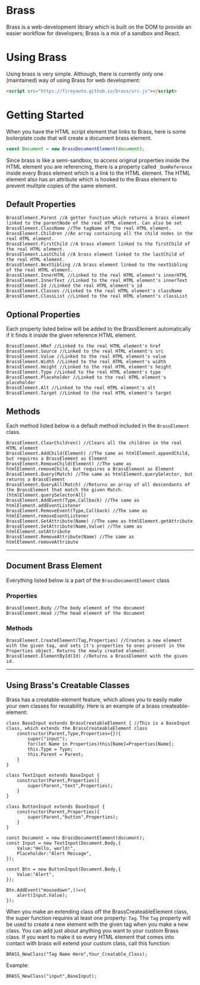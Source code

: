 # Brass
Brass is a web-development library which is built on the DOM to provide an easier workflow for developers; Brass is a mix of a sandbox and React.

# Using Brass
Using brass is very simple. Although, there is currently only one (maintained) way of using Brass for web development:
```html
<script src="https://fireyauto.github.io/brass/src.js"></script>
```

# Getting Started
When you have the HTML script element that links to Brass, here is some boilerplate code that will create a document brass element.
```js
const Document = new BrassDocumentElement(document);
```

Since brass is like a semi-sandbox, to access original properties inside the HTML element you are referencing, there is a property called `_DomReference` inside every Brass element which is a link to the HTML element. The HTML element also has an attribute which is hooked to the Brass element to prevent mulitple copies of the same element.

## Default Properties

```
BrassElement.Parent //A getter function which returns a brass element linked to the parentNode of the real HTML element. Can also be set
BrassElement.ClassName //The tagName of the real HTML element.
BrassElement.Children //An array containing all the child nodes in the real HTML element.
BrassElement.FirstChild //A brass element linked to the firstChild of the real HTML element.
BrassElement.LastChild //A brass element linked to the lastChild of the real HTML element.
BrassElement.NextSibling //A brass element linked to the nextSibling of the real HTML element.
BrassElement.InnerHTML //Linked to the real HTML element's innerHTML
BrassElement.InnerText //Linked to the real HTML element's innerText
BrassElement.Id //Linked the real HTML element's id
BrassElement.Classes //Linked to the real HTML element's className
BrassElement.ClassList //Linked to the real HTML element's classList
```

## Optional Properties
Each property listed below will be added to the BrassElement automatically if it finds it inside the given reference HTML element.
```
BrassElement.HRef //Linked to the real HTML element's href
BrassElement.Source //Linked to the real HTML element's src
BrassElement.Value //Linked to the real HTML element's value
BrassElement.Width //Linked to the real HTML element's width
BrassElement.Height //Linked to the real HTML element's height
BrassElement.Type //Linked to the real HTML element's type
BrassElement.Placeholder //Linked to the real HTML element's placeholder
BrassElement.Alt //Linked to the real HTML element's alt
BrassElement.Target //Linked to the real HTML element's target
```

## Methods
Each method listed below is a default method included in the `BrassElement` class.
```
BrassElement.ClearChildren() //Clears all the children in the real HTML element
BrassElement.AddChild(Element) //The same as htmlElement.appendChild, but requires a BrassElement as Element
BrassElement.RemoveChild(Element) //The same as htmlElement.removeChild, but requires a BrassElement as Element
BrassElement.Query(Match) //The same as htmlElement.querySelector, but returns a BrassElement
BrassElement.QueryAll(Match) //Returns an array of all descendants of the BrassElement that match the given Match. (htmlElement.querySelectorAll)
BrassElement.AddEvent(Type,Callback) //The same as htmlElement.addEventListener
BrassElement.RemoveEvent(Type,Callback) //The same as htmlElement.removeEventListener
BrassElement.GetAttribute(Name) //The same as htmlElement.getAttribute
BrassElement.SetAttribute(Name,Value) //The same as htmlElement.setAttribute
BrassElement.RemoveAttribute(Name) //The same as htmlElement.removeAttribute
```
***
## Document Brass Element
Everything listed below is a part of the `BrassDocumentElement` class
### Properties
```
BrassElement.Body //The body element of the document
BrassElement.Head //The head element of the document
```
### Methods
```
BrassElement.CreateElement(Tag,Properties) //Creates a new element with the given tag, and sets it's properties to ones present in the Properties object. Returns the newly created element.
BrassElement.ElementById(Id) //Returns a BrassElement with the given id.
```
***
## Using Brass's Creatable Classes
Brass has a creatable-element feature, which allows you to easily make your own classes for reusability.
Here is an example of a brass createable-element:
```
class BaseInput extends BrassCreatableElement { //This is a BaseInput class, which extends the BrassCreateableElement class
	constructor(Parent,Type,Properties={}){
    	super("input");
        for(let Name in Properties)this[Name]=Properties[Name];
        this.Type = Type;
        this.Parent = Parent;
    }
}

class TextInput extends BaseInput {
	constructor(Parent,Properties){
    	super(Parent,"text",Properties);
    }
}

class ButtonInput extends BaseInput {
	constructor(Parent,Properties){
    	super(Parent,"button",Properties);
    }
}

const Document = new BrassDocumentElement(document);
const Input = new TextInput(Document.Body,{
	Value:"Hello, world!",
    Placeholder:"Alert Message",
});

const Btn = new ButtonInput(Document.Body,{
	Value:"Alert",
});

Btn.AddEvent("mousedown",()=>{
	alert(Input.Value);
});
```
When you make an extending class off the BrassCreateableElement class, the super function requires at least one property: `Tag`. The `Tag` property will be used to create a new element with the given tag when you make a new class. You can add just about anything you want to your custom Brass class. If you want to make it so every HTML element that comes into contact with brass will extend your custom class, call this function:
```
BRASS_NewClass("Tag Name Here",Your_Creatable_Class);
```
Example:
```
BRASS_NewClass("input",BaseInput);
```
